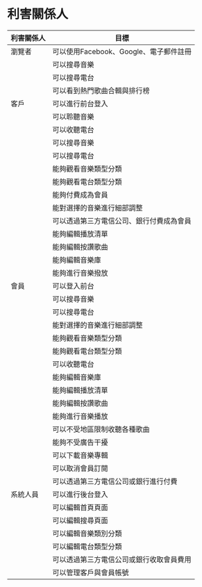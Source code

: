 # 利害關係人
|利害關係人|目標
|-----|----
|瀏覽者|可以使用Facebook、Google、電子郵件註冊|
||可以搜尋音樂
||可以搜尋電台
||可以看到熱門歌曲合輯與排行榜
|客戶|可以進行前台登入
||可以聆聽音樂
||可以收聽電台
||可以搜尋音樂
||可以搜尋電台
||能夠觀看音樂類型分類
||能夠觀看電台類型分類
||能夠付費成為會員
||能對選擇的音樂進行細部調整
||可以透過第三方電信公司、銀行付費成為會員
||能夠編輯播放清單
||能夠編輯按讚歌曲
||能夠編輯音樂庫
||能夠進行音樂撥放
|會員|可以登入前台
||可以搜尋音樂
||可以搜尋電台
||能對選擇的音樂進行細部調整
||能夠觀看音樂類型分類
||能夠觀看電台類型分類
||可以收聽電台
||能夠編輯音樂庫
||能夠編輯播放清單
||能夠編輯按讚歌曲
||能夠進行音樂播放
||可以不受地區限制收聽各種歌曲
||能夠不受廣告干擾
||可以下載音樂專輯
||可以取消會員訂閱
||可以透過第三方電信公司或銀行進行付費
|系統人員|可以進行後台登入
||可以編輯首頁頁面
||可以編輯搜尋頁面
||可以編輯音樂類別分類
||可以編輯電台類型分類
||可以透過第三方電信公司或銀行收取會員費用
||可以管理客戶與會員帳號